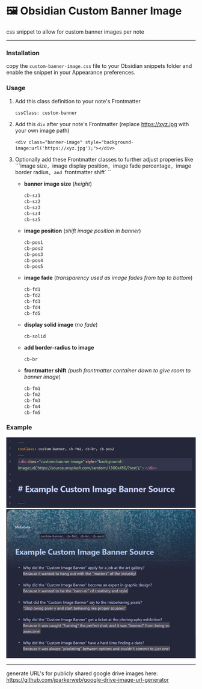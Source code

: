 # 🖼 Obsidian Custom Banner Image
css snippet to allow for custom banner images per note

---

### Installation
copy the `custom-banner-image.css` file to your Obsidian snippets folder and enable the snippet in your Appearance preferences.

### Usage

1. Add this class definition to your note's Frontmatter
	```
	cssClass: custom-banner
	```
	
2. Add this `div` after your note's Frontmatter (replace <https://xyz.jpg> with your own image path)
	```
	<div class="banner-image" style="background-image:url('https://xyz.jpg');"></div>
	```

4. Optionally add these Frontmatter classes to further adjust properies like ```image size`, `image display position`, `image fade percentage`, `image border radius`, and `frontmatter shift`
``
    - **banner image size** (_height_)
      ```
      cb-sz1
      cb-sz2
      cb-sz3
      cb-sz4
      cb-sz5
      ```

    - **image position** (_shift image position in banner_)
      ```
      cb-pos1
      cb-pos2
      cb-pos3
      cb-pos4
      cb-pos5
      ```

     - **image fade** (_transparency used as image fades from top to bottom_)
       ```
       cb-fd1
       cb-fd2
       cb-fd3
       cb-fd4
       cb-fd5
       ```

     - **display solid image** (_no fade_)
       ```
       cb-solid
       ```
  
     - **add border-radius to image**
       ```
       cb-br
       ```

     - **frontmatter shift** _(push frontmatter container down to give room to banner image_)
       ```
       cb-fm1
       cb-fm2
       cb-fm3
       cb-fm4
       cb-fm5
       ```

### Example

![](example-markup.jpg)
![](example-reading-view.jpg)

---

generate URL's for publicly shared google drive images here:
https://github.com/jparkerweb/google-drive-image-url-generator
